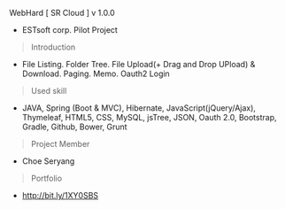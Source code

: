 WebHard [ SR Cloud ] v 1.0.0

- ESTsoft corp. Pilot Project

> Introduction

- File Listing. Folder Tree. File Upload(+ Drag and Drop UPload) & Download. Paging. Memo. Oauth2 Login

> Used skill

- JAVA, Spring (Boot & MVC), Hibernate, JavaScript(jQuery/Ajax), Thymeleaf, HTML5, CSS, MySQL, jsTree, JSON, Oauth 2.0, Bootstrap, Gradle, Github, Bower, Grunt

> Project Member 

- Choe Seryang

> Portfolio

- http://bit.ly/1XY0SBS
